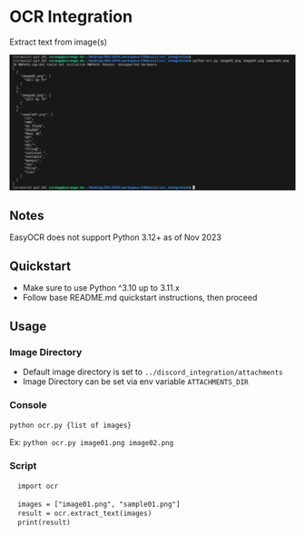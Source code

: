 # OCR Integration
Extract text from image(s)

![Extract text from images](screenshot.png "Screenshot")

## Notes
EasyOCR does not support Python 3.12+ as of Nov 2023

## Quickstart
* Make sure to use Python ^3.10 up to 3.11.x
* Follow base README.md quickstart instructions, then proceed

## Usage
### Image Directory
* Default image directory is set to `../discord_integration/attachments`
* Image Directory can be set via env variable `ATTACHMENTS_DIR`

### Console
`python ocr.py {list of images}`

Ex: `python ocr.py image01.png image02.png`

### Script
```
  import ocr
  
  images = ["image01.png", "sample01.png"]
  result = ocr.extract_text(images)
  print(result)
```
  
